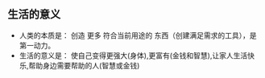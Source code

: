 ## 生活的意义

- 人类的本质是： 创造 更多 符合当前用途的 东西（创建满足需求的工具），是第一动力。
- 生活的意义是： 使自己变得更强大(身体),更富有(金钱和智慧),让家人生活快乐,帮助身边需要帮助的人(智慧或金钱) 
